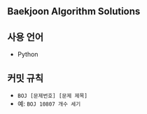## Baekjoon Algorithm Solutions 

## 사용 언어
- Python

## 커밋 규칙
- `BOJ [문제번호] [문제 제목]`
- 예: `BOJ 10807 개수 세기`

